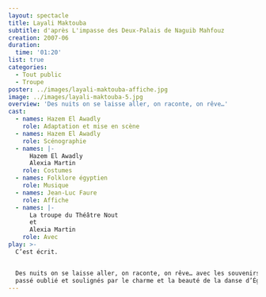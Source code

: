 ```yaml
---
layout: spectacle
title: Layali Maktouba
subtitle: d'après L'impasse des Deux-Palais de Naguib Mahfouz
creation: 2007-06
duration:
  time: '01:20'
list: true
categories:
  - Tout public
  - Troupe
poster: ../images/layali-maktouba-affiche.jpg
image: ../images/layali-maktouba-5.jpg
overview: 'Des nuits on se laisse aller, on raconte, on rêve…'
cast:
  - names: Hazem El Awadly
    role: Adaptation et mise en scène
  - names: Hazem El Awadly
    role: Scénographie
  - names: |-
      Hazem El Awadly
      Alexia Martin
    role: Costumes
  - names: Folklore égyptien
    role: Musique
  - names: Jean-Luc Faure
    role: Affiche
  - names: |-
      La troupe du Théâtre Nout
      et
      Alexia Martin
    role: Avec
play: >-
  C’est écrit.


  Des nuits on se laisse aller, on raconte, on rêve… avec les souvenirs d’un
  passé oublié et soulignés par le charme et la beauté de la danse d’Égypte.
---
```

